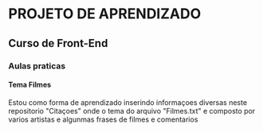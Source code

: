 # PROJETO DE APRENDIZADO
## Curso de Front-End
### Aulas praticas
#### Tema Filmes
Estou como forma de aprendizado inserindo informaçoes diversas neste repositorio "Citaçoes" onde o tema do arquivo "Filmes.txt" e composto por varios artistas e algunmas frases de filmes e comentarios
